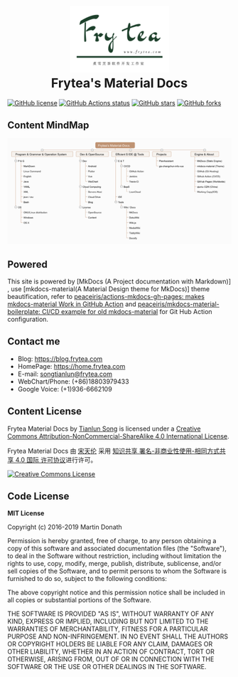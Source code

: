 <h1 align="center">
<img src="docs/assets/images/Frytea-logo-green-3x.png" alt="Frytea logo" width="223">
<br>Frytea's Material Docs
</h1>


[![GitHub license](https://img.shields.io/github/license/songtianlun/frytea-docs)](https://github.com/songtianlun/frytea-docs/blob/master/LICENSE)
[![GitHub Actions status](https://github.com/songtianlun/frytea-docs/workflows/github%20pages/badge.svg)](https://github.com/songtianlun/frytea-docs/actions)
[![GitHub stars](https://img.shields.io/github/stars/songtianlun/frytea-docs)](https://github.com/songtianlun/frytea-docs/stargazers)
[![GitHub forks](https://img.shields.io/github/forks/songtianlun/frytea-docs)](https://github.com/songtianlun/frytea-docs/network)

<!-- https://shields.io/ -->
<!-- https://microbadger.com/ -->

## Content MindMap

![](docs/assets/images/MindMap-Frytea-Material-Docs.png)
  
## Powered

This site is powered by [MkDocs (A Project documentation with Markdown)] , use [mkdocs-material(A Material Design theme for MkDocs)] theme beautification, refer to [peaceiris/actions-mkdocs-gh-pages: makes mkdocs-material Work in GitHub Action] and [peaceiris/mkdocs-material-boilerplate: CI/CD example for old mkdocs-material] for Git Hub Action configuration.


[MkDocs: Project documentation with Markdown - GitHub]: https://www.mkdocs.org
[mkdocs-material: A Material Design theme for MkDocs]: https://squidfunk.github.io/mkdocs-material/
[peaceiris/actions-mkdocs-gh-pages: makes mkdocs-material Work in GitHub Action]: https://github.com/peaceiris/actions-mkdocs-gh-pages
[peaceiris/mkdocs-material-boilerplate: CI/CD example for old mkdocs-material]: https://github.com/peaceiris/mkdocs-material-boilerplate

## Contact me

 - Blog: <https://blog.frytea.com>
 - HomePage: <https://home.frytea.com>
 - E-mail: <songtianlun@frytea.com>
 - WebChart/Phone: (+86)18803979433
 - Google Voice: (+1)936-6662109
 
## Content License

<span xmlns:dct="http://purl.org/dc/terms/" href="http://purl.org/dc/dcmitype/Text" property="dct:title" rel="dct:type">Frytea Material Docs</span> by <a xmlns:cc="http://creativecommons.org/ns#" href="https://docs.frytea.com/" property="cc:attributionName" rel="cc:attributionURL">Tianlun Song</a> is licensed under a <a rel="license" href="http://creativecommons.org/licenses/by-nc-sa/4.0/">Creative Commons Attribution-NonCommercial-ShareAlike 4.0 International License</a>.

<span xmlns:dct="http://purl.org/dc/terms/" href="http://purl.org/dc/dcmitype/Text" property="dct:title" rel="dct:type">Frytea Material Docs</span> 由 <a xmlns:cc="http://creativecommons.org/ns#" href="https://docs.frytea.com" property="cc:attributionName" rel="cc:attributionURL">宋天伦</a> 采用 <a rel="license" href="http://creativecommons.org/licenses/by-nc-sa/4.0/">知识共享 署名-非商业性使用-相同方式共享 4.0 国际 许可协议</a>进行许可。

<a rel="license" href="http://creativecommons.org/licenses/by-nc-sa/4.0/"><img alt="Creative Commons License" style="border-width:0" src="https://i.creativecommons.org/l/by-nc-sa/4.0/88x31.png" /></a>

## Code License

**MIT License**

Copyright (c) 2016-2019 Martin Donath

Permission is hereby granted, free of charge, to any person obtaining a copy
of this software and associated documentation files (the "Software"), to
deal in the Software without restriction, including without limitation the
rights to use, copy, modify, merge, publish, distribute, sublicense, and/or
sell copies of the Software, and to permit persons to whom the Software is
furnished to do so, subject to the following conditions:

The above copyright notice and this permission notice shall be included in
all copies or substantial portions of the Software.

THE SOFTWARE IS PROVIDED "AS IS", WITHOUT WARRANTY OF ANY KIND, EXPRESS OR
IMPLIED, INCLUDING BUT NOT LIMITED TO THE WARRANTIES OF MERCHANTABILITY,
FITNESS FOR A PARTICULAR PURPOSE AND NON-INFRINGEMENT. IN NO EVENT SHALL THE
AUTHORS OR COPYRIGHT HOLDERS BE LIABLE FOR ANY CLAIM, DAMAGES OR OTHER
LIABILITY, WHETHER IN AN ACTION OF CONTRACT, TORT OR OTHERWISE, ARISING
FROM, OUT OF OR IN CONNECTION WITH THE SOFTWARE OR THE USE OR OTHER DEALINGS
IN THE SOFTWARE.
